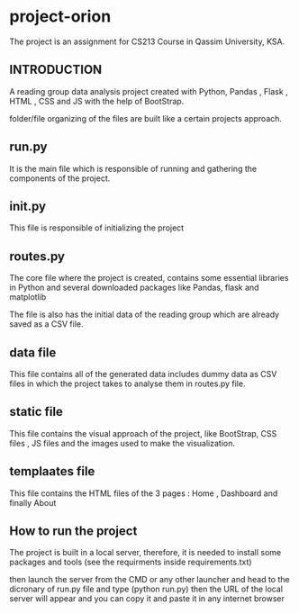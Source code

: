# project-orion
The project is an assignment for CS213 Course in Qassim University, KSA.


INTRODUCTION
------------

A reading group data analysis project created with Python, Pandas , Flask , HTML , CSS and JS with the help of BootStrap.

folder/file organizing of the files are built like a certain projects approach. 


run.py
------------

It is the main file which is responsible of running and gathering the components of the project.


__init__.py
------------

This file is responsible of initializing the project 


routes.py
------------

The core file  where the project is created, contains some essential libraries in Python and several downloaded packages like Pandas, flask and matplotlib

The file is also has the initial data of the reading group which are already saved as a CSV file.


data file
------------

This file contains all of the generated data includes dummy data as CSV files in which the project takes to analyse them in routes.py file.


static file
------------

This file contains the visual approach of the project, like BootStrap, CSS files , JS files and the images used to make the visualization.


templaates file
------------

This file contains the HTML files of the 3 pages : Home , Dashboard and finally About


How to run the project
------------

The project is built in a local server, therefore, it is needed to install some packages and tools (see the requirments inside requirements.txt)

then launch the server from the CMD or any other launcher and head to the dicronary of run.py file and type (python run.py) then the URL of the local server will appear and you can copy it and paste it in any internet browser 
  
